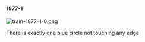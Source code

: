 #### 1877-1
![train-1877-1-0.png](https://github.com/lil-lab/nlvr/raw/master/nlvr/train/images/19/train-1877-1-0.png "train-1877-1-0.png")

There is exactly one blue circle not touching any edge